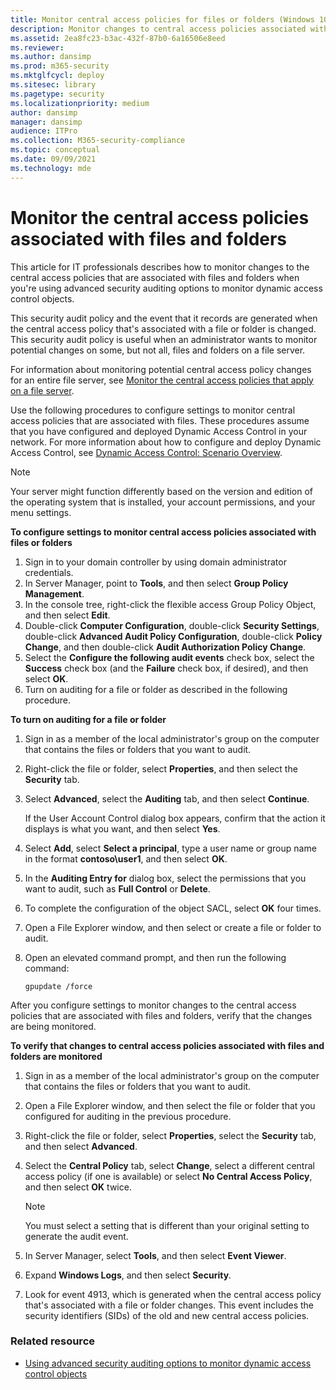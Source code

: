 ```yaml
---
title: Monitor central access policies for files or folders (Windows 10)
description: Monitor changes to central access policies associated with files and folders, when using advanced security auditing options for dynamic access control objects.
ms.assetid: 2ea8fc23-b3ac-432f-87b0-6a16506e8eed
ms.reviewer: 
ms.author: dansimp
ms.prod: m365-security
ms.mktglfcycl: deploy
ms.sitesec: library
ms.pagetype: security
ms.localizationpriority: medium
author: dansimp
manager: dansimp
audience: ITPro
ms.collection: M365-security-compliance
ms.topic: conceptual
ms.date: 09/09/2021
ms.technology: mde
---
```


# Monitor the central access policies associated with files and folders


This article for IT professionals describes how to monitor changes to the central access policies that are associated with files and folders when you're using advanced security auditing options to monitor dynamic access control objects.

This security audit policy and the event that it records are generated when the central access policy that's associated with a file or folder is changed. This security audit policy is useful when an administrator wants to monitor potential changes on some, but not all, files and folders on a file server.

For information about monitoring potential central access policy changes for an entire file server, see [Monitor the central access policies that apply on a file server](monitor-the-central-access-policies-that-apply-on-a-file-server.md).

Use the following procedures to configure settings to monitor central access policies that are associated with files. These procedures assume that you have configured and deployed Dynamic Access Control in your network. For more information about how to configure and deploy Dynamic Access Control, see [Dynamic Access Control: Scenario Overview](/windows-server/identity/solution-guides/dynamic-access-control--scenario-overview).

> [!NOTE]
> Your server might function differently based on the version and edition of the operating system that is installed, your account permissions, and your menu settings.
 
**To configure settings to monitor central access policies associated with files or folders**

1.  Sign in to your domain controller by using domain administrator credentials.
2.  In Server Manager, point to **Tools**, and then select **Group Policy Management**.
3.  In the console tree, right-click the flexible access Group Policy Object, and then select **Edit**.
4.  Double-click **Computer Configuration**, double-click **Security Settings**, double-click **Advanced Audit Policy Configuration**, double-click **Policy Change**, and then double-click **Audit Authorization Policy Change**.
5.  Select the **Configure the following audit events** check box, select the **Success** check box (and the **Failure** check box, if desired), and then select **OK**.
6.  Turn on auditing for a file or folder as described in the following procedure.

**To turn on auditing for a file or folder**

1.  Sign in as a member of the local administrator's group on the computer that contains the files or folders that you want to audit.
2.  Right-click the file or folder, select **Properties**, and then select the **Security** tab.
3.  Select **Advanced**, select the **Auditing** tab, and then select **Continue**.

    If the User Account Control dialog box appears, confirm that the action it displays is what you want, and then select **Yes**.

4.  Select **Add**, select **Select a principal**, type a user name or group name in the format **contoso\\user1**, and then select **OK**.
5.  In the **Auditing Entry for** dialog box, select the permissions that you want to audit, such as **Full Control** or **Delete**.
6.  To complete the configuration of the object SACL, select **OK** four times.
7.  Open a File Explorer window, and then select or create a file or folder to audit.
8.  Open an elevated command prompt, and then run the following command:

    `gpupdate /force`

After you configure settings to monitor changes to the central access policies that are associated with files and folders, verify that the changes are being monitored.

**To verify that changes to central access policies associated with files and folders are monitored**

1.  Sign in as a member of the local administrator's group on the computer that contains the files or folders that you want to audit.
2.  Open a File Explorer window, and then select the file or folder that you configured for auditing in the previous procedure.
3.  Right-click the file or folder, select **Properties**, select the **Security** tab, and then select **Advanced**.
4.  Select the **Central Policy** tab, select **Change**, select a different central access policy (if one is available) or select **No Central Access Policy**, and then select **OK** twice.
    > [!NOTE]
    > You must select a setting that is different than your original setting to generate the audit event.
     
5.  In Server Manager, select **Tools**, and then select **Event Viewer**.
6.  Expand **Windows Logs**, and then select **Security**.
7.  Look for event 4913, which is generated when the central access policy that's associated with a file or folder changes. This event includes the security identifiers (SIDs) of the old and new central access policies.

### Related resource

- [Using advanced security auditing options to monitor dynamic access control objects](using-advanced-security-auditing-options-to-monitor-dynamic-access-control-objects.md)